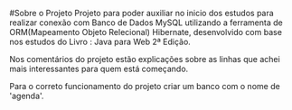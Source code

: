 #Sobre o Projeto
Projeto para poder auxiliar no inicio dos estudos para realizar conexão com Banco de Dados MySQL utilizando a ferramenta de ORM(Mapeamento Objeto Relecional) Hibernate, desenvolvido com base nos estudos do Livro : Java para Web 2ª Edição.

Nos comentários do projeto estão explicações sobre as linhas que achei mais interessantes para quem está começando.

Para o correto funcionamento do projeto criar um banco com o nome de 'agenda'.
